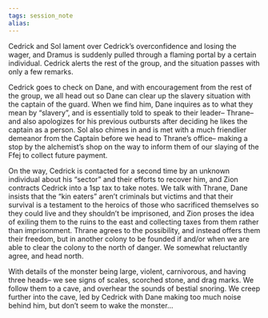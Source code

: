 ```yaml
---
tags: session_note
alias: 
---
```


Cedrick and Sol lament over Cedrick’s overconfidence and losing the wager, and Dramus is suddenly pulled through a flaming portal by a certain individual. Cedrick alerts the rest of the group, and the situation passes with only a few remarks.

Cedrick goes to check on Dane, and with encouragement from the rest of the group, we all head out so Dane can clear up the slavery situation with the captain of the guard. When we find him, Dane inquires as to what they mean by “slavery”, and is essentially told to speak to their leader– Thrane– and also apologizes for his previous outbursts after deciding he likes the captain as a person. Sol also chimes in and is met with a much friendlier demeanor from the Captain before we head to Thrane’s office– making a stop by the alchemist’s shop on the way to inform them of our slaying of the Ffej to collect future payment.

On the way, Cedrick is contacted for a second time by an unknown individual about his “sector” and their efforts to recover him, and Zion contracts Cedrick into a 1sp tax to take notes. We talk with Thrane, Dane insists that the “kin eaters” aren’t criminals but victims and that their survival is a testament to the heroics of those who sacrificed themselves so they could live and they shouldn’t be imprisoned, and Zion proses the idea of exiling them to the ruins to the east and collecting taxes from them rather than imprisonment. Thrane agrees to the possibility, and instead offers them their freedom, but in another colony to be founded if and/or when we are able to clear the colony to the north of danger. We somewhat reluctantly agree, and head north.

With details of the monster being large, violent, carnivorous, and having three heads– we see signs of scales, scorched stone, and drag marks. We follow them to a cave, and overhear the sounds of bestial snoring. We creep further into the cave, led by Cedrick with Dane making too much noise behind him, but don’t seem to wake the monster…
